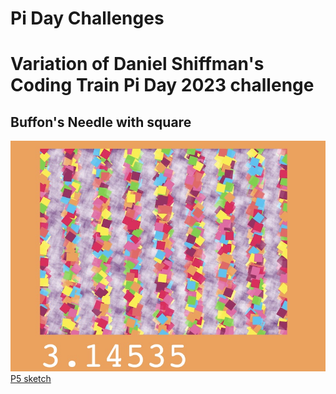 # Pi Day Challenges

# Variation of Daniel Shiffman's Coding Train Pi Day 2023 challenge  

## Buffon's Needle with square

![](/assets/pi_day.jpg)  
[P5 sketch](https://editor.p5js.org/kfahn/sketches/yq8OhNhMG)